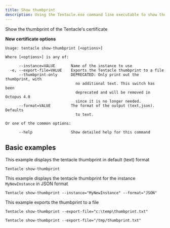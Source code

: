 ```yaml
---
title: Show thumbprint
description: Using the Tentacle.exe command line executable to show the thumbprint of the Tentacle's certificate.
---
```


Show the thumbprint of the Tentacle's certificate

**New certificate options**

```text
Usage: tentacle show-thumbprint [<options>]

Where [<options>] is any of:

      --instance=VALUE       Name of the instance to use
  -e, --export-file=VALUE    Exports the Tentacle thumbprint to a file
      --thumbprint-only      DEPRECATED: Only print out the thumbprint, with
                               no additional text. This switch has been
                               deprecated and will be removed in Octopus 4.0
                               since it is no longer needed.
      --format=VALUE         The format of the output (text,json). Defaults
                               to text.

Or one of the common options:

      --help                 Show detailed help for this command
```

## Basic examples
This example displays the tentacle thumbprint in default (text) format
```text
Tentacle show-thumbprint
```

This example displays the tentacle thumbprint for the instance `MyNewInstance` in JSON format
```text
Tentacle show-thumbprint --instance="MyNewInstance" --format="JSON"
```

This example exports the thumbprint to a file
```text Windows
Tentacle show-thumbprint --export-file="c:\temp\thumbprint.txt"
```
```text Linux
Tentacle show-thumbprint --export-file="/tmp/thumbprint.txt"
```